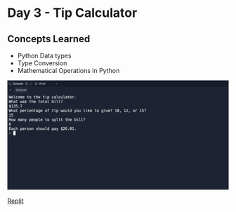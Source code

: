 # Day 3 - Tip Calculator 
## Concepts Learned
- Python Data types
- Type Conversion
- Mathematical Operations in Python

![Alt text](https://github.com/urvivipani/100-Days-of-Python-Programming/blob/main/Day-2-Tip-Calculator/Tip%20calculator%20output.png)






  [Replit](https://replit.com/@urvinvipani/tip-calculator-start#main.py)
  

